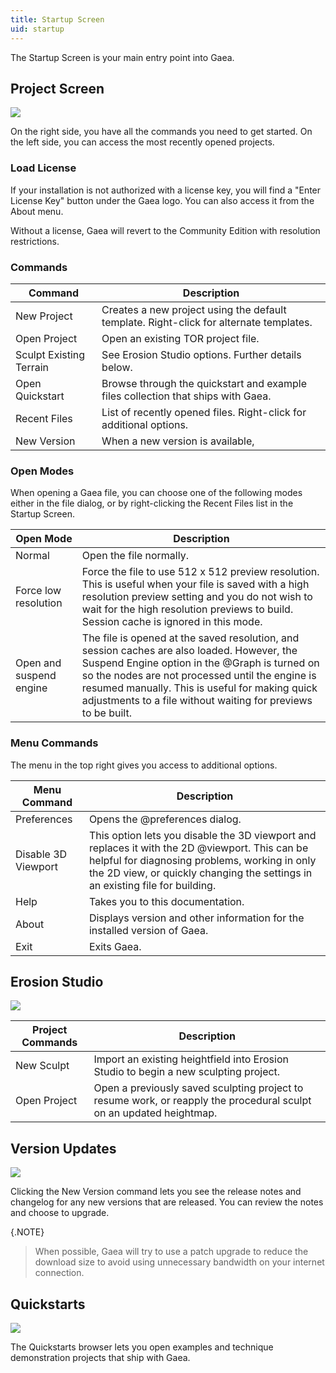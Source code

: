 ```yaml
---
title: Startup Screen
uid: startup
---
```


The Startup Screen is your main entry point into Gaea.

## Project Screen

![](/images/ui/start0.png)

On the right side, you have all the commands you need to get started. On the left side, you can access the most recently opened projects.

### Load License

If your installation is not authorized with a license key, you will find a "Enter License Key" button under the Gaea logo. You can also access it from the About menu.

Without a license, Gaea will revert to the Community Edition with resolution restrictions.

### Commands

| Command                 | Description                                                                            |
| ----------------------- | -------------------------------------------------------------------------------------- |
| New Project             | Creates a new project using the default template. Right-click for alternate templates. |
| Open Project            | Open an existing TOR project file.                                                     |
| Sculpt Existing Terrain | See Erosion Studio options. Further details below.                                     |
| Open Quickstart         | Browse through the quickstart and example files collection that ships with Gaea.       |
| Recent Files            | List of recently opened files. Right-click for additional options.                     |
| New Version | When a new version is available,  |

### Open Modes

When opening a Gaea file, you can choose one of the following modes either in the file dialog, or by right-clicking the Recent Files list in the Startup Screen.

| Open Mode               | Description                                                                                                                                                                                                                                                                                                        |
| ----------------------- | ------------------------------------------------------------------------------------------------------------------------------------------------------------------------------------------------------------------------------------------------------------------------------------------------------------------ |
| Normal                  | Open the file normally.                                                                                                                                                                                                                                                                                            |
| Force low resolution    | Force the file to use 512 x 512 preview resolution. This is useful when your file is saved with a high resolution preview setting and you do not wish to wait for the high resolution previews to build. Session cache is ignored in this mode.                                                                    |
| Open and suspend engine | The file is opened at the saved resolution, and session caches are also loaded. However, the Suspend Engine option in the @Graph is turned on so the nodes are not processed until the engine is resumed manually. This is useful for making quick adjustments to a file without waiting for previews to be built. |


### Menu Commands

The menu in the top right gives you access to additional options.

| Menu Command        | Description                                                                                                                                                                                                                      |
| ------------------- | -------------------------------------------------------------------------------------------------------------------------------------------------------------------------------------------------------------------------------- |
| Preferences         | Opens the @preferences dialog.                                                                                                                                                                                                   |
| Disable 3D Viewport | This option lets you disable the 3D viewport and replaces it with the 2D @viewport. This can be helpful for diagnosing problems, working in only the 2D view, or quickly changing the settings in an existing file for building. |
| Help                | Takes you to this documentation.                                                                                                                                                                                                 |
| About               | Displays version and other information for the installed version of Gaea.                                                                                                                                                        |
| Exit                | Exits Gaea.                                                                                                                                                                                                                      |

## Erosion Studio

![](/images/ui/start1.png)

| Project Commands | Description                                                                                                         |
| ---------------- | ------------------------------------------------------------------------------------------------------------------- |
| New Sculpt       | Import an existing heightfield into Erosion Studio to begin a new sculpting project.                                |
| Open Project     | Open a previously saved sculpting project to resume work, or reapply the procedural sculpt on an updated heightmap. |


## Version Updates

![](/images/ui/start2.png)

Clicking the New Version command lets you see the release notes and changelog for any new versions that are released. You can review the notes and choose to upgrade.

{.NOTE}
> When possible, Gaea will try to use a patch upgrade to reduce the download size to avoid using unnecessary bandwidth on your internet connection.


## Quickstarts

![](/images/ui/start3.png)

The Quickstarts browser lets you open examples and technique demonstration projects that ship with Gaea.